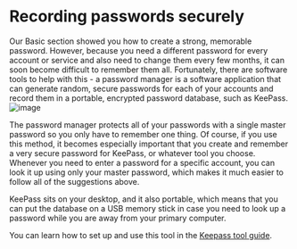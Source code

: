 [Title]: # (Grabación de contraseñas de forma segura)
[Order]: # (0)

# Recording passwords securely

Our Basic section showed you how to create a strong, memorable password. However, because you need a different password for every account or service and also need to change them every few months, it can soon become difficult to remember them all. Fortunately, there are software tools to help with this - a password manager is a software application that can generate random, secure passwords for each of your accounts and record them in a portable, encrypted password database, such as KeePass.
![image](password_adv1.png)

The password manager protects all of your passwords with a single master password so you only have to remember one thing. Of course, if you use this method, it becomes especially important that you create and remember a very secure password for KeePass, or whatever tool you choose. Whenever you need to enter a password for a specific account, you can look it up using only your master password, which makes it much easier to follow all of the suggestions above.

KeePass sits on your desktop, and it also portable, which means that you can put the database on a USB memory stick in case you need to look up a password while you are away from your primary computer.

You can learn how to set up and use this tool in the [Keepass tool guide](umbrella://lesson/keepassx).